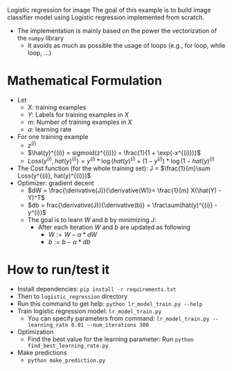 Logistic regression for image
The goal of this example is to build image classifier model using Logistic regression implemented from scratch.
- The implementation is mainly based on the power the vectorization of the `numpy` library
  - It avoids as much as possible the usage of loops (e.g., for loop, while loop, ...)

# Mathematical Formulation
- Let
  - $X$: training examples
  - $Y$: Labels for training examples in $X$
  - $m$: Number of training examples in $X$
  - $\alpha$:  learning rate
- For one training example
  - $z^{(i)}$
  - $\hat(y)^{(i)} = sigmoid(z^{(i)}) = \frac{1}{1 + \exp(-x^{(i)})}$
  - $Loss(y^{(i)}, hat(y)^{(i)}) = y^{(i)} * \log(hat(y)^{(i)} + (1 - y^{(i)}) * \log(1 - hat(y)^{(i)}$
- The Cost function (for the whole training set): J = $\frac{1}{m}\sum Loss(y^{(i)}, hat(y)^{(i)})$
- Optimizer: gradient decent
  - $dW = \frac{\derivative(J)}{\derivative(W)}= \frac{1}{m} X(\hat(Y) - Y)^T$
  - $db = frac{\derivative(J)}{\derivative(b)} = \frac\sum(hat(y)^{(i)}  - y^(i))$
  - The goal is to learn $W$ and $b$ by minimizing $J$:
    - After each iteration $W$ and $b$ are updated as following 
      - $W := W - \alpha * dW$
      - $b := b - \alpha * db$


# How to run/test it

- Install dependencies: `pip install -r requirements.txt`
- Then to `logistic_regression` directory 
- Run this command to get help: `python lr_model_train.py --help`
- Train logistic regression model: `lr_model_train.py`
  - You can specify parameters from command: `lr_model_train.py --learning_rate 0.01 --num_iterations 300`
- Optimization
  - Find the best value for the learning parameter: Run `python find_best_learning_rate.py`
- Make predictions
  - `python make_prediction.py`